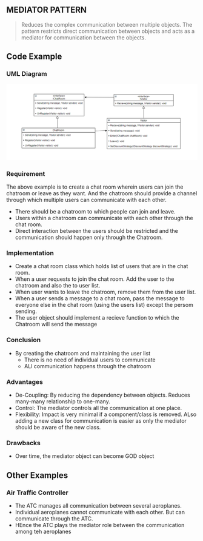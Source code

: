 ## MEDIATOR PATTERN
> Reduces the complex communication between multiple objects. The pattern restricts direct communication between objects and acts as a mediator for communication between the objects.

## Code Example

### UML Diagram
![Strategy Pattern UML Image](https://raw.githubusercontent.com/sandeshkota/DesignPatterns/main/Assets/UML/Mediator.PNG)

### Requirement
The above example is to create a chat room wherein users can join the chatroom or leave as they want. And the chatroom should provide a channel through which multiple users can communicate with each other.
- There should be a chatroom to which people can join and leave.
- Users within a chatroom can communicate with each other through the chat room.
- Direct interaction between the users should be restricted and the communication should happen only through the Chatroom.

### Implementation
- Create a chat room class which holds list of users that are in the chat room.
- When a user requests to join the chat room. Add the user to the chatroom and also the to user list.
- When user wants to leave the chatroom, remove them from the user list.
- When a user sends a message to a chat room, pass the message to everyone else in the chat room (using the users list) except the persom sending.
- The user object should implement a recieve function to which the Chatroom will send the message

### Conclusion
- By creating the chatroom and maintaining the user list
  - There is no need of individual users to communicate
  - ALl communication happens through the chatroom


### Advantages
- De-Coupling: By reducing the dependency between objects. Reduces many-many relationship to one-many.
- Control: The mediator controls all the communication at one place.
- Flexibility: Impact is very minimal if a component/class is removed. ALso adding a new class for communication is easier as only the mediator should be aware of the new class.

### Drawbacks
- Over time, the mediator object can become GOD object


## Other Examples

### Air Traffic Controller
- The ATC manages all communication between several aeroplanes.
- Individual aeroplanes cannot communicate with each other. But can communicate through the ATC.
- HEnce the ATC plays the mediator role between the communication among teh aeroplanes
